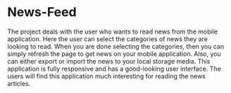 # News-Feed
The project deals with the user who wants to read news from the mobile application. Here the user can select the categories of news they are looking to read. When you are done selecting the categories, then you can simply refresh the page to get news on your mobile application. Also, you can either export or import the news to your local storage media. This application is fully responsive and has a good-looking user interface. The users will find this application much interesting for reading the news articles.

